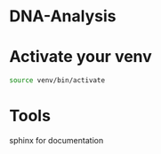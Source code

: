 # DNA-Analysis



# Activate your venv 

```bash
source venv/bin/activate
```

# Tools
sphinx for documentation